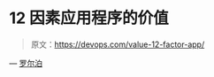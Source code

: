 # 12 因素应用程序的价值

> 原文：<https://devops.com/value-12-factor-app/>

— [罗尔泊](https://devops.com/author/breselman/)